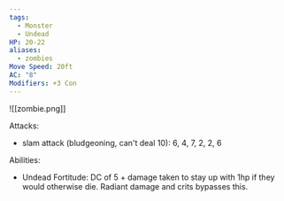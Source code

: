 ```yaml
---
tags:
  - Monster
  - Undead
HP: 20-22
aliases:
  - zombies
Move Speed: 20ft
AC: "8"
Modifiers: +3 Con
---
```

![[zombie.png]]

Attacks:
- slam attack (bludgeoning, can't deal 10): 6, 4, 7, 2, 2, 6

Abilities:
- Undead Fortitude: DC of 5 + damage taken to stay up with 1hp if they would otherwise die. Radiant damage and crits bypasses this.
